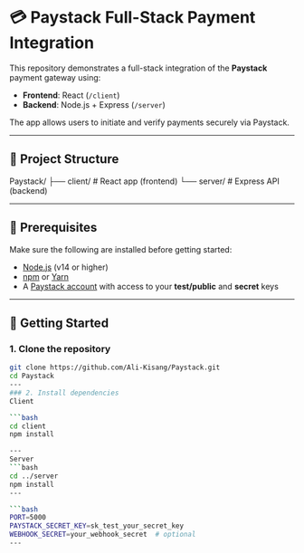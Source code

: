# 💳 Paystack Full-Stack Payment Integration

This repository demonstrates a full-stack integration of the **Paystack** payment gateway using:

- **Frontend**: React (`/client`)
- **Backend**: Node.js + Express (`/server`)

The app allows users to initiate and verify payments securely via Paystack.

---

## 📁 Project Structure

Paystack/
├── client/ # React app (frontend)
└── server/ # Express API (backend)


---

## 🧱 Prerequisites

Make sure the following are installed before getting started:

- [Node.js](https://nodejs.org/) (v14 or higher)
- [npm](https://www.npmjs.com/) or [Yarn](https://yarnpkg.com/)
- A [Paystack account](https://paystack.com) with access to your **test/public** and **secret** keys

---

## 🚀 Getting Started

### 1. Clone the repository

```bash
git clone https://github.com/Ali-Kisang/Paystack.git
cd Paystack
---
### 2. Install dependencies
Client

```bash
cd client
npm install

---
Server
```bash
cd ../server
npm install
---

```bash
PORT=5000
PAYSTACK_SECRET_KEY=sk_test_your_secret_key
WEBHOOK_SECRET=your_webhook_secret  # optional
---
